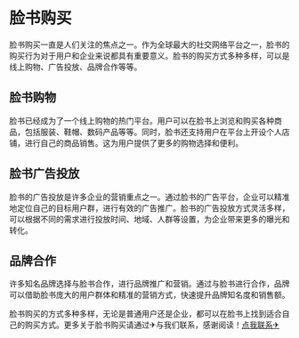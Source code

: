 # 脸书购买

脸书购买一直是人们关注的焦点之一。作为全球最大的社交网络平台之一，脸书的购买行为对于用户和企业来说都具有重要意义。脸书的购买方式多种多样，可以是线上购物、广告投放、品牌合作等等。

## 脸书购物

脸书已经成为了一个线上购物的热门平台。用户可以在脸书上浏览和购买各种商品，包括服装、鞋帽、数码产品等等。同时，脸书还支持用户在平台上开设个人店铺，进行自己的商品销售。这为用户提供了更多的购物选择和便利。

## 脸书广告投放

脸书的广告投放是许多企业的营销重点之一。通过脸书的广告平台，企业可以精准地定位自己的目标用户群，进行有效的广告推广。脸书的广告投放方式灵活多样，可以根据不同的需求进行投放时间、地域、人群等设置，为企业带来更多的曝光和转化。

## 品牌合作

许多知名品牌选择与脸书合作，进行品牌推广和营销。通过与脸书进行合作，品牌可以借助脸书庞大的用户群体和精准的营销方式，快速提升品牌知名度和销售额。

脸书购买的方式多种多样，无论是普通用户还是企业，都可以在脸书上找到适合自己的购买方式。更多关于脸书购买请通过✈与我们联系，感谢阅读！[点我联系✈](https://edge.G208.com)